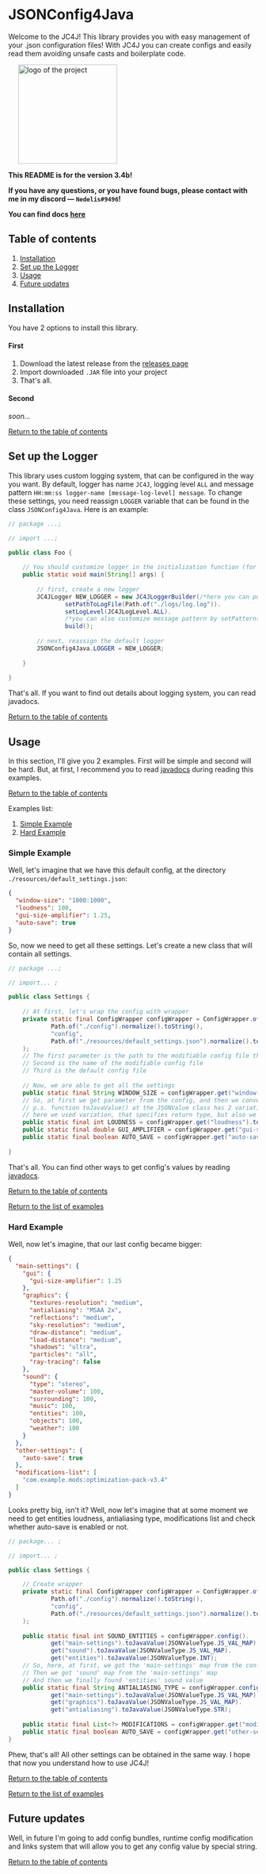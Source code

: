 # JSONConfig4Java

Welcome to the JC4J! This library provides you with easy management of your .json configuration files!
With JC4J you can create configs and easily read them avoiding unsafe casts and boilerplate code.

<a style="margin-left:20px" href="https://github.com/nedelis/jsonconfig4java">
    <img src="./logo.png" alt="logo of the project" width="200" height="200" title="logo">
</a>

**This README is for the version 3.4b!**

**If you have any questions, or you have found bugs, please contact with me in my discord — `Nedelis#9496`!**

**You can find docs [here](https://nedelis.github.io/JSONConfig4Java/)**

## Table of contents

1. [Installation](#installation)
2. [Set up the Logger](#set-up-the-logger)
3. [Usage](#usage)
4. [Future updates](#future-updates)

## Installation

You have 2 options to install this library.

#### First

1. Download the latest release from the [releases page](https://github.com/nedelis/jsonconfig4java/releases)
2. Import downloaded `.JAR` file into your project
3. That's all.

#### Second

*soon...*

[Return to the table of contents](#table-of-contents)

## Set up the Logger

This library uses custom logging system, that can be configured in the way you want.
By default, logger has name `JC4J`, logging level `ALL` and message pattern `HH:mm:ss logger-name [message-log-level] message`.
To change these settings, you need reassign `LOGGER` variable that can be found in the class `JSONConfig4Java`.
Here is an example:

```java
// package ...;

// import ...;

public class Foo {
    
    // You should customize logger in the initialization function (for example, here, I do it in the main function).
    public static void main(String[] args) {
        
        // first, create a new logger
        JC4JLogger NEW_LOGGER = new JC4JLoggerBuilder(/*here you can put custom name*/).
                setPathToLogFile(Path.of("./logs/log.log")).
                setLogLevel(JC4JLogLevel.ALL).
                /*you can also customize message pattern by setPattern()*/
                build();
                
        // next, reassign the default logger
        JSONConfig4Java.LOGGER = NEW_LOGGER;
        
    }
    
}
```

That's all. If you want to find out details about logging system, you can read javadocs.

[Return to the table of contents](#table-of-contents)

## Usage

In this section, I'll give you 2 examples. First will be simple and second will be hard.
But, at first, I recommend you to read [javadocs](https://nedelis.github.io/JSONConfig4Java/) during reading this examples.

[Return to the table of contents](#table-of-contents)

Examples list:

1. [Simple Example](#simple-example)
2. [Hard Example](#hard-example)

### Simple Example

Well, let's imagine that we have this default config, at the directory `./resources/default_settings.json`:

```json
{
  "window-size": "1000:1000",
  "loudness": 100,
  "gui-size-amplifier": 1.25,
  "auto-save": true
}
```

So, now we need to get all these settings. Let's create a new class that will contain all settings.

```java
// package ...;

// import... ;

public class Settings {
    
    // At first, let's wrap the config with wrapper
    private static final ConfigWrapper configWrapper = ConfigWrapper.of(
            Path.of("./config").normalize().toString(),
            "config",
            Path.of("./resources/default_settings.json").normalize().toFile()
    );
    // The first parameter is the path to the modifiable config file that will be generated
    // Second is the name of the modifiable config file
    // Third is the default config file
    
    // Now, we are able to get all the settings
    public static final String WINDOW_SIZE = configWrapper.get("window-size").toJavaValue(JSONConfigValueType.STR);
    // So, at first we get parameter from the config, and then we convert it to java value.
    // p.s. function toJavaValue() at the JSONValue class has 2 variations:
    // here we used variation, that specifies return type, but also we could use default value instead
    public static final int LOUDNESS = configWrapper.get("loudness").toJavaValue(JSONConfigValueType.INT);
    public static final double GUI_AMPLIFIER = configWrapper.get("gui-size-amplifier").toJavaValue(JSONConfigValueType.DOUBLE);
    public static final boolean AUTO_SAVE = configWrapper.get("auto-save").toJavaValue(JSONConfigValueType.BOOL);
    
}

```

That's all. You can find other ways to get config's values by reading [javadocs](https://nedelis.github.io/JSONConfig4Java/).

[Return to the table of contents](#table-of-contents)

[Return to the list of examples](#usage)

### Hard Example

Well, now let's imagine, that our last config became bigger:

```json
{
  "main-settings": {
    "gui": {
      "gui-size-amplifier": 1.25
    },
    "graphics": {
      "textures-resolution": "medium",
      "antialiasing": "MSAA 2x",
      "reflections": "medium",
      "sky-resolution": "medium",
      "draw-distance": "medium",
      "load-distance": "medium",
      "shadows": "ultra",
      "particles": "all",
      "ray-tracing": false
    },
    "sound": {
      "type": "stereo",
      "master-volume": 100,
      "surrounding": 100,
      "music": 100,
      "entities": 100,
      "objects": 100,
      "weather": 100
    }
  },
  "other-settings": {
    "auto-save": true
  },
  "modifications-list": [
    "com.example.mods:optimization-pack-v3.4"
  ]
}
```

Looks pretty big, isn't it? Well, now let's imagine that at some moment we need to get entities loudness, antialiasing type, modifications list and check whether auto-save is enabled or not.

```java
// package... ;

// import... ;

public class Settings {

    // Create wrapper
    private static final ConfigWrapper configWrapper = ConfigWrapper.of(
            Path.of("./config").normalize().toString(),
            "config",
            Path.of("./resources/default_settings.json").normalize().toFile()
    );
    
    public static final int SOUND_ENTITIES = configWrapper.config().
            get("main-settings").toJavaValue(JSONValueType.JS_VAL_MAP).
            get("sound").toJavaValue(JSONValueType.JS_VAL_MAP).
            get("entities").toJavaValue(JSONValueType.INT);
    // So, here, at first, we got the 'main-settings' map from the config
    // Then we got 'sound' map from the 'main-settings' map
    // And then we finally found 'entities' sound value
    public static final String ANTIALIASING_TYPE = configWrapper.config().
            get("main-settings").toJavaValue(JSONValueType.JS_VAL_MAP).
            get("graphics").toJavaValue(JSONValueType.JS_VAL_MAP).
            get("antialiasing").toJavaValue(JSONValueType.STR);
    
    public static final List<?> MODIFICATIONS = configWrapper.get("modifications-list").toJavaValue(JSONValueType.JS_VAL_LIST);
    public static final boolean AUTO_SAVE = configWrapper.get("other-settings").toJavaValue(JSONValueType.JS_VAL_MAP).get("auto-save").toJavaValue(JSONValueType.BOOL);
}
```

Phew, that's all! All other settings can be obtained in the same way. I hope that now you understand how to use JC4J!

[Return to the table of contents](#table-of-contents)

[Return to the list of examples](#usage)

## Future updates

Well, in future I'm going to add config bundles, runtime config modification and links system that will allow you to get any config value by special string.

[Return to the table of contents](#table-of-contents)
